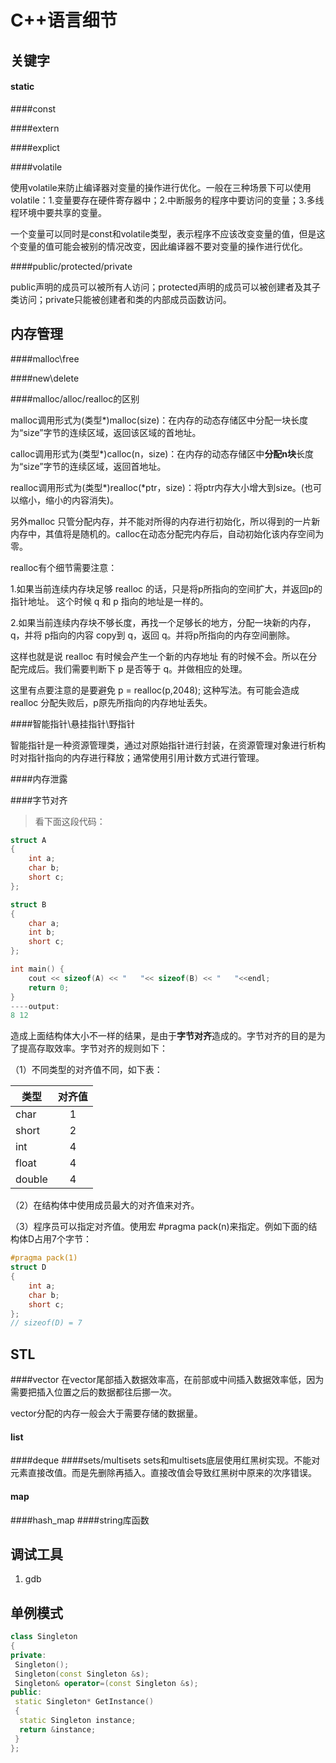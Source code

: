 # C++语言细节

## 关键字

#### static

####const

####extern

####explict

####volatile

使用volatile来防止编译器对变量的操作进行优化。一般在三种场景下可以使用volatile：1.变量要存在硬件寄存器中；2.中断服务的程序中要访问的变量；3.多线程环境中要共享的变量。

一个变量可以同时是const和volatile类型，表示程序不应该改变变量的值，但是这个变量的值可能会被别的情况改变，因此编译器不要对变量的操作进行优化。

####public/protected/private

public声明的成员可以被所有人访问；protected声明的成员可以被创建者及其子类访问；private只能被创建者和类的内部成员函数访问。

## 内存管理

####malloc\free

####new\delete

####malloc/alloc/realloc的区别

malloc调用形式为(类型*)malloc(size)：在内存的动态存储区中分配一块长度为“size”字节的连续区域，返回该区域的首地址。 

calloc调用形式为(类型*)calloc(n，size)：在内存的动态存储区中**分配n块**长度为“size”字节的连续区域，返回首地址。 

realloc调用形式为(类型*)realloc(*ptr，size)：将ptr内存大小增大到size。(也可以缩小，缩小的内容消失)。

另外malloc 只管分配内存，并不能对所得的内存进行初始化，所以得到的一片新内存中，其值将是随机的。calloc在动态分配完内存后，自动初始化该内存空间为零。

realloc有个细节需要注意：

 1.如果当前连续内存块足够 realloc 的话，只是将p所指向的空间扩大，并返回p的指针地址。 这个时候 q 和 p 指向的地址是一样的。

 2.如果当前连续内存块不够长度，再找一个足够长的地方，分配一块新的内存，q，并将 p指向的内容 copy到 q，返回 q。并将p所指向的内存空间删除。

这样也就是说 realloc 有时候会产生一个新的内存地址 有的时候不会。所以在分配完成后。我们需要判断下 p 是否等于 q。并做相应的处理。

这里有点要注意的是要避免 p = realloc(p,2048); 这种写法。有可能会造成 realloc 分配失败后，p原先所指向的内存地址丢失。

####智能指针\悬挂指针\野指针

智能指针是一种资源管理类，通过对原始指针进行封装，在资源管理对象进行析构时对指针指向的内存进行释放；通常使用引用计数方式进行管理。

####内存泄露

####字节对齐

>看下面这段代码：

```c++
struct A
{
    int a;
    char b;
    short c;
};

struct B
{
    char a;
    int b;
    short c;
};

int main() {
    cout << sizeof(A) << "   "<< sizeof(B) << "   "<<endl;
    return 0;
}
----output:
8 12

```

造成上面结构体大小不一样的结果，是由于**字节对齐**造成的。字节对齐的目的是为了提高存取效率。字节对齐的规则如下：

（1）不同类型的对齐值不同，如下表：

| 类型     | 对齐值     |
| -------- |:----------:|
| char     | 1      |
| short    | 2      |
| int      | 4      |
| float    | 4      |
| double   | 4      |

（2）在结构体中使用成员最大的对齐值来对齐。

（3）程序员可以指定对齐值。使用宏 #pragma pack(n)来指定。例如下面的结构体D占用7个字节：

```c++
#pragma pack(1)
struct D
{
    int a;
    char b;
    short c;
};
// sizeof(D) = 7
```

## STL

####vector
在vector尾部插入数据效率高，在前部或中间插入数据效率低，因为需要把插入位置之后的数据都往后挪一次。

vector分配的内存一般会大于需要存储的数据量。

#### list
####deque
####sets/multisets
sets和multisets底层使用红黑树实现。不能对元素直接改值。而是先删除再插入。直接改值会导致红黑树中原来的次序错误。
#### map
####hash_map
####string库函数

## 调试工具

 1. gdb

## 单例模式
```C++
class Singleton
{
private:
 Singleton();
 Singleton(const Singleton &s);
 Singleton& operator=(const Singleton &s);
public:
 static Singleton* GetInstance()
 {
  static Singleton instance;
  return &instance;
 }
};
```
